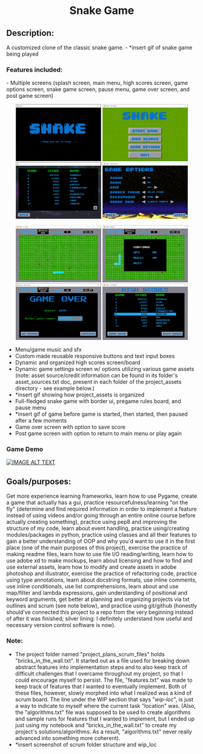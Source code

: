 <h1 align='center'>Snake Game</h1>


<h2>Description:</h2>
A customized clone of the classic snake game.
- *insert gif of snake game being played

<h3>Features included:</h3>
- Multiple screens (splash screen, main menu, high scores screen, game options screen, snake game screen, pause menu, 
game over screen, and post game screen)
<p align="center">
  <img src="screenshots_and_gifs/splash_screen.PNG" width="225" />
  <img src="screenshots_and_gifs/main_menu_screen.PNG" width="225" /> 
  <img src="screenshots_and_gifs/high_scores_screen.PNG" width="225" />
  <img src="screenshots_and_gifs/game_options_screen.PNG" width="225" />
</p>

<p align="center">
  <img src="screenshots_and_gifs/snake_game_screen.PNG" width="225" />
  <img src="screenshots_and_gifs/pause_menu_screen.PNG" width="225" /> 
  <img src="screenshots_and_gifs/game_over_screen.PNG" width="225" />
  <img src="screenshots_and_gifs/post_game_screen_scoreboard.PNG" width="225" />
</p>

- Menu/game music and sfx
- Custom made reusable responsive buttons and text input boxes
- Dynamic and organized high scores screen/board
- Dynamic game settings screen w/ options utilizing various game assets (note: asset source/credit information can be 
found in its folder's asset_sources.txt doc, present in each folder of the project_assets directory - see example 
below.)
- *insert gif showing how project_assets is organized
- Full-fledged snake game with border ui, pregame rules board, and pause menu
- *insert gif of game before game is started, then started, then paused after a few moments
- Game over screen with option to save score
- Post game screen with option to return to main menu or play again

<h3>Game Demo</h3>

[![IMAGE ALT TEXT](http://img.youtube.com/vi/wnLGdalz9Tc/0.jpg)](http://www.youtube.com/watch?v=wnLGdalz9Tc "Over-Engineered Snake Project using Python and Pygame (Demo)")

<h2>Goals/purposes:</h2>
Get more experience learning frameworks, learn how to use Pygame, create a game that actually has a gui, practice 
resourcefulness/learning "on the fly" (determine and find required information in order to implement a feature 
instead of using videos and/or going through an entire online course before actually creating something), practice 
using pep8 and improving the structure of my code, learn about event handling, practice using/creating modules/packages 
in python, practice using classes and all their features to gain a better understanding of OOP and why you'd want to 
use it in the first place (one of the main purposes of this project), exercise the practice of making readme files, 
learn how to use file I/O reading/writing, learn how to use adobe xd to make mockups, learn about licensing and how to 
find and use external assets, learn how to modify and create assets in adobe photoshop and illustrator, exercise the 
practice of refactoring code, practice using type annotations, learn about docstring formats, use inline comments, use 
inline conditionals, use list comprehensions, learn about and use map/filter and lambda expressions, gain understanding 
of positional and keyword arguments, get better at planning and organizing projects via txt outlines and scrum 
(see note below), and practice using git/github (honestly should've connected this project to a repo 
from the very beginning instead of after it was finished; silver lining: I definitely understand how useful and 
necessary version control software is now).

<h3>Note:</h3>

- The project folder named "project_plans_scrum_files" holds "bricks_in_the_wall.txt". It started out as a file used 
for breaking down abstract features into implementation steps and to also keep track of difficult challenges that I 
overcame throughout my project, so that I could encourage myself to persist. The file, "features.txt" was made to keep 
track of features that I wanted to eventually implement. Both of these files, however, slowly morphed into what I 
realized was a kind of scrum board. The line under the WIP section that says "_wip-loc_", is just a way to indicate to 
myself where the current task "location" was. (Also, the "algorithms.txt" file was supposed to be used to create 
algorithms and sample runs for features that I wanted to implement, but I ended up just using my notebook and 
"bricks_in_the_wall.txt" to create my project's solutions/algorithms. As a result, "algorithms.txt" never really 
advanced into something more coherent).
- *insert screenshot of scrum folder structure and wip_loc